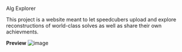 Alg Explorer

This project is a website meant to let speedcubers upload and explore reconstructions of world-class solves as well as share their own achievments.

**Preview**
![image](https://github.com/user-attachments/assets/bc566a36-a06b-4869-958b-0d87f7ee78f3)

